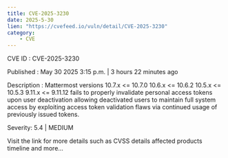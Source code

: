 ```yaml
---
title: CVE-2025-3230
date: 2025-5-30
lien: "https://cvefeed.io/vuln/detail/CVE-2025-3230"
category:
    - CVE
---
```


CVE ID : CVE-2025-3230

Published :  May 30
2025
3:15 p.m. | 3 hours
22 minutes ago

Description : Mattermost versions 10.7.x <= 10.7.0
10.6.x <= 10.6.2
10.5.x <= 10.5.3
9.11.x <= 9.11.12 fails to properly invalidate personal access tokens upon user deactivation
allowing deactivated users to maintain full system access by exploiting access token validation flaws via continued usage of previously issued tokens.

Severity: 5.4 | MEDIUM

Visit the link for more details
such as CVSS details
affected products
timeline
and more...
